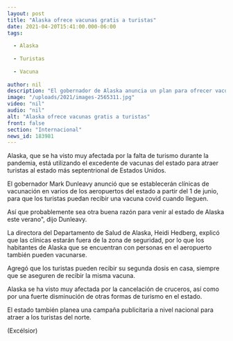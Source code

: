 ```yaml
---
layout: post
title: "Alaska ofrece vacunas gratis a turistas"
date: 2021-04-20T15:41:00.000-06:00
tags:
  
  - Alaska
  
  - Turistas
  
  - Vacuna
  
author: nil
description: "El gobernador de Alaska anuncia un plan para ofrecer vacunas covid de forma gratuita a los turistas que visiten el estado, en un intento por reactivar el sector"
image: "/uploads/2021/images-2565311.jpg"
video: "nil"
audio: "nil"
alt: "Alaska ofrece vacunas gratis a turistas"
front: false
section: "Internacional"
news_id: 183981
---
```


Alaska, que se ha visto muy afectada por la falta de turismo durante la pandemia, está utilizando el excedente de vacunas del estado para atraer turistas al estado más septentrional de Estados Unidos.

El gobernador Mark Dunleavy anunció que se establecerán clínicas de vacunación en varios de los aeropuertos del estado a partir del 1 de junio, para que los turistas puedan recibir una vacuna covid cuando lleguen.

Así que probablemente sea otra buena razón para venir al estado de Alaska este verano", dijo Dunleavy.

La directora del Departamento de Salud de Alaska, Heidi Hedberg, explicó que las clínicas estarán fuera de la zona de seguridad, por lo que los habitantes de Alaska que se encuentran con personas en el aeropuerto también pueden vacunarse.

Agregó que los turistas pueden recibir su segunda dosis en casa, siempre que se aseguren de recibir la misma vacuna.

Alaska se ha visto muy afectada por la cancelación de cruceros, así como por una fuerte disminución de otras formas de turismo en el estado.

El estado también planea una campaña publicitaria a nivel nacional para atraer a los turistas del norte.

(Excélsior)